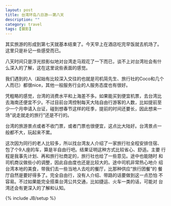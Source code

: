 ```yaml
---
layout: post
title: 台湾环岛八日游——第八天
description: ""
category: travel
tags: [摄影]
---
```


其实旅游的形成到第七天就基本结束了。今天早上在酒店吃完早饭就去机场了。
这里只是补记一些感受而已。

八天时间只是浮光掠影似地对台湾走马观花了一下而已，谈不上对台湾社会有什
么深入的了解，这在这里说些表面的感觉。

我们遇到的人（起始有比较深入交往的也就是司机简先生、旅行社的Coco和几个
人而已）都很nice，其他一般服务行业的人服务态度也有很好。

凭粗略的感觉，台湾的消费水平和上海差不多。如果能买到便宜机票，去台湾比
去海南还便宜不少。不过目前台湾控制每天大陆自由行游客的人数，比如提前至
少一个月申请入台证，碰到想春节这样的旺季，提前的时间还要长，因此想来一
场“说走就走的旅行”还是不行的。

台湾的旅游景点或者不收门票，或者门票也很便宜，这点比大陆好。台湾景点一
般都不大，玩起来不累。

这次因为同行的老人比较多，所以找台湾友人介绍了一家旅行社全程安排住宿、
包了个9人座的车，算是半自由行吧。结果证明这种方式比较省心、舒适。主要
行程是我事先计划、再和旅行社商定的，旅行社也给了一些意见。途中也能随时
和司机商议做些小的调整，因此自由度也还是比较大的。途中司机非常热心地介
绍台湾本地的美食，带我们去一些当地人去吃的餐厅，比那种供应“旅行团餐”的
餐厅自然是要好得多了。完全自由行，没有人介绍、带路的话要做到这一点恐怕
不容易。不过如果能完全搭乘台湾公共交通，比如捷运、火车一类的话，可能对
台湾还会有更深入的了解和认知。

{% include JB/setup %}
